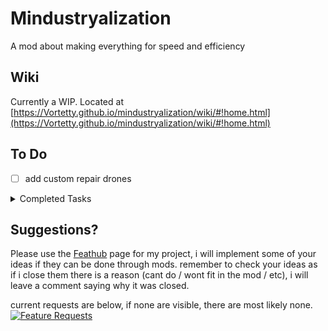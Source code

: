 # Mindustryalization
A mod about making everything for speed and efficiency

## Wiki

Currently a WIP. Located at [https://Vortetty.github.io/mindustryalization/wiki/#!home.html](https://Vortetty.github.io/mindustryalization/wiki/#!home.html)

## To Do

- [ ] add custom repair drones

<details><summary>Completed Tasks</summary>
  
  - [x] add phase fabric extractor
  - [x] add silicon extractor
  - [x] add light launcher
  
</details>

## Suggestions?
Please use the [Feathub](https://feathub.com/Vortetty/Mindustryalization "Feature Requests") page for my project, i will implement some of your ideas if they can be done through mods. remember to check your ideas as if i close them there is a reason (cant do / wont fit in the mod / etc), i will leave a comment saying why it was closed.

current requests are below, if none are visible, there are most likely none.
[![Feature Requests](https://feathub.com/Vortetty/Mindustryalization?format=svg)](https://feathub.com/Vortetty/Mindustryalization)

